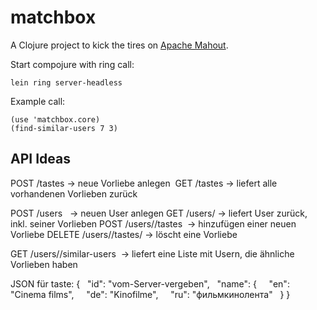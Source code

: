 # matchbox

A Clojure project to kick the tires on [Apache Mahout](http://mahout.apache.org/).

Start compojure with ring call:

    lein ring server-headless

Example call:

    (use 'matchbox.core)
    (find-similar-users 7 3)


## API Ideas

POST /tastes -> neue Vorliebe anlegen 
GET /tastes -> liefert alle vorhandenen Vorlieben zurück

POST /users   -> neuen User anlegen
GET /users/<userid> -> liefert User zurück, inkl. seiner Vorlieben
POST /users/<userid>/tastes  -> hinzufügen einer neuen Vorliebe
DELETE /users/<userid>/tastes/<taste-id> -> löscht eine Vorliebe

GET /users/<userid>/similar-users  -> liefert eine Liste mit Usern, die ähnliche Vorlieben haben


JSON für taste:
{
  "id": "vom-Server-vergeben",
  "name": {
    "en": "Cinema films",
    "de": "Kinofilme",
    "ru": "фильмкинолента"
  }
}
